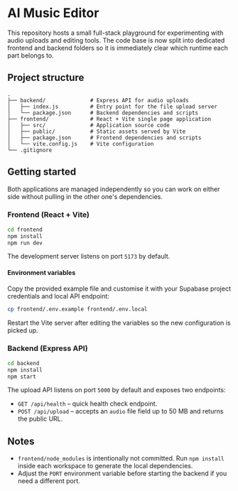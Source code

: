 # AI Music Editor

This repository hosts a small full-stack playground for experimenting with audio uploads and editing tools. The code base is now split into dedicated frontend and backend folders so it is immediately clear which runtime each part belongs to.

## Project structure

```
.
├── backend/              # Express API for audio uploads
│   ├── index.js          # Entry point for the file upload server
│   └── package.json      # Backend dependencies and scripts
├── frontend/             # React + Vite single page application
│   ├── src/              # Application source code
│   ├── public/           # Static assets served by Vite
│   ├── package.json      # Frontend dependencies and scripts
│   └── vite.config.js    # Vite configuration
└── .gitignore
```

## Getting started

Both applications are managed independently so you can work on either side without pulling in the other one's dependencies.

### Frontend (React + Vite)

```bash
cd frontend
npm install
npm run dev
```

The development server listens on port `5173` by default.

#### Environment variables

Copy the provided example file and customise it with your Supabase project credentials and local API endpoint:

```bash
cp frontend/.env.example frontend/.env.local
```

Restart the Vite server after editing the variables so the new configuration is picked up.

### Backend (Express API)

```bash
cd backend
npm install
npm start
```

The upload API listens on port `5000` by default and exposes two endpoints:

- `GET /api/health` – quick health check endpoint.
- `POST /api/upload` – accepts an `audio` file field up to 50 MB and returns the public URL.

## Notes

- `frontend/node_modules` is intentionally not committed. Run `npm install` inside each workspace to generate the local dependencies.
- Adjust the `PORT` environment variable before starting the backend if you need a different port.
